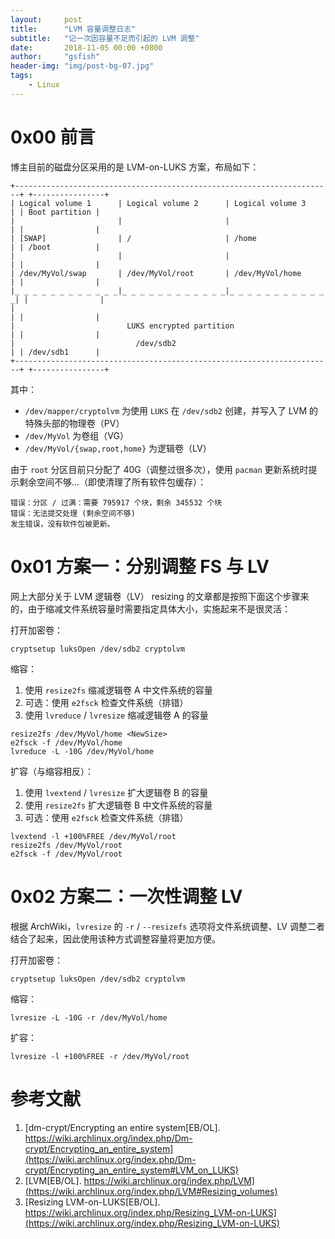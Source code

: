 ```yaml
---
layout:     post
title:      "LVM 容量调整日志"
subtitle:   "记一次因容量不足而引起的 LVM 调整"
date:       2018-11-05 00:00 +0800
author:     "gsfish"
header-img: "img/post-bg-07.jpg"
tags:
    - Linux
---
```



# 0x00 前言

博主目前的磁盘分区采用的是 LVM-on-LUKS 方案，布局如下：

```
+-----------------------------------------------------------------------+ +----------------+
| Logical volume 1      | Logical volume 2      | Logical volume 3      | | Boot partition |
|                       |                       |                       | |                |
| [SWAP]                | /                     | /home                 | | /boot          |
|                       |                       |                       | |                |
| /dev/MyVol/swap       | /dev/MyVol/root       | /dev/MyVol/home       | |                |
|_ _ _ _ _ _ _ _ _ _ _ _|_ _ _ _ _ _ _ _ _ _ _ _|_ _ _ _ _ _ _ _ _ _ _ _| |                |
|                                                                       | |                |
|                         LUKS encrypted partition                      | |                |
|                           /dev/sdb2                                   | | /dev/sdb1      |
+-----------------------------------------------------------------------+ +----------------+
```

其中：

* `/dev/mapper/cryptolvm` 为使用 `LUKS` 在 `/dev/sdb2` 创建，并写入了 LVM 的特殊头部的物理卷（PV）
* `/dev/MyVol` 为卷组（VG）
* `/dev/MyVol/{swap,root,home}` 为逻辑卷（LV）

由于 `root` 分区目前只分配了 40G（调整过很多次），使用 `pacman` 更新系统时提示剩余空间不够…（即使清理了所有软件包缓存）：

```
错误：分区 / 过满：需要 795917 个块，剩余 345532 个块
错误：无法提交处理 (剩余空间不够)
发生错误，没有软件包被更新。
```


# 0x01 方案一：分别调整 FS 与 LV

网上大部分关于 LVM 逻辑卷（LV） resizing 的文章都是按照下面这个步骤来的，由于缩减文件系统容量时需要指定具体大小，实施起来不是很灵活：

打开加密卷：

```
cryptsetup luksOpen /dev/sdb2 cryptolvm
```

缩容：

1. 使用 `resize2fs` 缩减逻辑卷 A 中文件系统的容量
2. 可选：使用 `e2fsck` 检查文件系统（排错）
3. 使用 `lvreduce` / `lvresize` 缩减逻辑卷 A 的容量

```
resize2fs /dev/MyVol/home <NewSize>
e2fsck -f /dev/MyVol/home
lvreduce -L -10G /dev/MyVol/home
```

扩容（与缩容相反）：

1. 使用 `lvextend` / `lvresize` 扩大逻辑卷 B 的容量
2. 使用 `resize2fs` 扩大逻辑卷 B 中文件系统的容量
3. 可选：使用 `e2fsck` 检查文件系统（排错）

```
lvextend -l +100%FREE /dev/MyVol/root
resize2fs /dev/MyVol/root
e2fsck -f /dev/MyVol/root
```


# 0x02 方案二：一次性调整 LV

根据 ArchWiki，`lvresize` 的 `-r` / `--resizefs` 选项将文件系统调整、LV 调整二者结合了起来，因此使用该种方式调整容量将更加方便。

打开加密卷：

```
cryptsetup luksOpen /dev/sdb2 cryptolvm
```

缩容：

```
lvresize -L -10G -r /dev/MyVol/home
```

扩容：

```
lvresize -l +100%FREE -r /dev/MyVol/root
```


# 参考文献

1. [dm-crypt/Encrypting an entire system[EB/OL]. https://wiki.archlinux.org/index.php/Dm-crypt/Encrypting_an_entire_system](https://wiki.archlinux.org/index.php/Dm-crypt/Encrypting_an_entire_system#LVM_on_LUKS)
2. [LVM[EB/OL]. https://wiki.archlinux.org/index.php/LVM](https://wiki.archlinux.org/index.php/LVM#Resizing_volumes)
3. [Resizing LVM-on-LUKS[EB/OL]. https://wiki.archlinux.org/index.php/Resizing_LVM-on-LUKS](https://wiki.archlinux.org/index.php/Resizing_LVM-on-LUKS)

